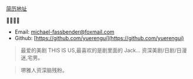 [简历地址](https://github.com/yuerengui/resume) 

👏👏👏👏

+ Email: michael-fassbender@foxmail.com
+ Github: [https://github.com/yuerengui](https://github.com/yuerengui)

>最爱的美剧 THIS IS US,最喜欢的是剧里面的 Jack... 资深美剧/日剧/日漫迷,宅男。

>堺雅人资深脑残粉。